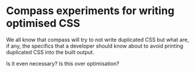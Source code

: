 Compass experiments for writing optimised CSS
=============================================

We all know that compass will try to not write duplicated CSS but what are, if any, the specifics
that a developer should know about to avoid printing duplicated CSS into the built output.

Is it even necessary? Is this over optimisation?
